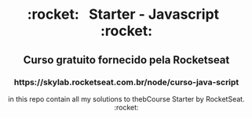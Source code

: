 <h1 align='center'>:rocket: &nbsp Starter - Javascript &nbsp :rocket:</h1>
<h2 align='center'>Curso gratuito fornecido pela Rocketseat</br></h2>
<h3 align='center'>https://skylab.rocketseat.com.br/node/curso-java-script</h3>


<p align='center'>in this repo contain all  my solutions to thebCourse Starter by RocketSeat. :rocket:</p>

